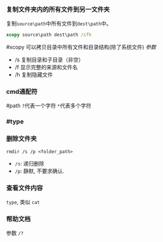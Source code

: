 ### 复制文件夹内的所有文件到另一文件夹
复制`source\path`中所有文件到`dest\path`中。
```cmd
xcopy source\path dest\path /sfh
```
#xcopy 可以拷贝目录中所有文件和目录结构(除了系统文件)
*参数*
- /s 复制目录和子目录（非空）
- /f 显示完整的来源和文件名
- /h 复制隐藏文件

### cmd通配符
#path
`?`代表一个字符
`*`代表多个字符

### #type

### 删除文件夹

`rmdir /s /p <folder_path>`

- `/s`: 递归删除
- `/p`: 静默, 不要求确认.

### 查看文件内容

`type`, 类似 `cat`

### 帮助文档

参数 `/?`
